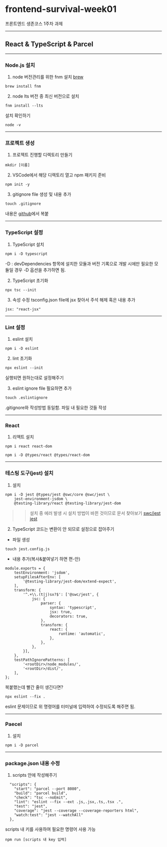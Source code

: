 # frontend-survival-week01

프론트엔드 생존코스 1주차 과제

------------
## React & TypeScript & Parcel

------------
### Node.js 설치

1. node 버전관리를 위한 fnm 설치 [brew](https://formulae.brew.sh/formula/fnm)
```
brew install fnm
```

2. node lts 버전 중 최신 버전으로 설치
```
fnm install --lts
```

설치 확인하기

```
node -v
```


------------
### 프로젝트 생성

1. 프로젝트 진행할 디렉토리 만들기

```
mkdir [이름]
```

2. VSCode에서 해당 디렉토리 열고 npm 패키지 준비
```
npm init -y
```

3. gitignore file 생성 및 내용 추가
```
touch .gitignore
```
내용은 [github](https://github.com/github/gitignore)에서 복붙


------------
### TypeScript 설정

1. TypeScript 설치
```
npm i -D typescript
```
-D : devDependencies 항목에 설치한 모듈과 버전 기록으로 개발 시에만 필요한 모듈일 경우 -D 옵션을 추가하면 됨.

2. TypeScript 초기화
```
npx tsc --init
```

3. 속성 수정
tsconfig.json file에 jsx 찾아서 주석 해제 혹은 내용 추가
```
jsx: "react-jsx"
```


------------
### Lint 설정

1. eslint 설치
```
npm i -D eslint
```

2. lint 초기화
```
npx eslint --init
```
실행되면 원하는대로 설정해주기

3. eslint ignore file 필요하면 추가
```
touch .eslintignore
```
.gitignore와 작성방법 동일함.
파일 내 필요한 것들 작성


------------
### React

1. 리액트 설치
```
npm i react react-dom

npm i -D @types/react @types/react-dom
```


------------
### 테스팅 도구(jest) 설치

1. 설치
```
npm i -D jest @types/jest @swc/core @swc/jest \
    jest-environment-jsdom \
    @testing-library/react @testing-library/jest-dom
```

> >설치 중 에러 발생 시 설치 방법이 바뀐 것이므로 문서 찾아보기
> >[swc/jest](https://www.npmjs.com/package/@swc/jest)
> >[jest](https://github.com/jestjs/jest)

2. TypeScript 코드는 변환이 안 되므로 설정으로 잡아주기
+ 파일 생성
```
touch jest.config.js
```

+ 내용 추가(복사&붙여넣기 하면 편-안)
```
module.exports = {
	testEnvironment: 'jsdom',
	setupFilesAfterEnv: [
		'@testing-library/jest-dom/extend-expect',
	],
	transform: {
		'^.+\\.(t|j)sx?$': ['@swc/jest', {
			jsc: {
				parser: {
					syntax: 'typescript',
					jsx: true,
					decorators: true,
				},
				transform: {
					react: {
						runtime: 'automatic',
					},
				},
			},
		}],
	},
	testPathIgnorePatterns: [
		'<rootDir>/node_modules/',
		'<rootDir>/dist/',
	],
};
```

복붙했는데 빨간 줄이 생긴다면?
```
npx eslint --fix .
```
eslint 문제이므로 위 명령어를 터미널에 입력하여 수정되도록 해주면 됨.


------------
### Paecel
 
1. 설치
```
npm i -D parcel 
```


------------
### package.json 내용 수정
1. scripts 안에 작성해주기
```
  "scripts": {
    "start": "parcel --port 8080",
    "build": "parcel build",
    "check": "tsc --noEmit",
    "lint": "eslint --fix --ext .js,.jsx,.ts,.tsx .",
    "test": "jest",
    "coverage": "jest --coverage --coverage-reporters html",
    "watch:test": "jest --watchAll"
  },
```

scripts 내 키를 사용하여 필요한 명령어 사용 가능
```
npm run [scripts 내 key 입력]
```
